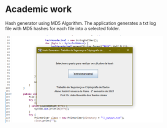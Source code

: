 
# Academic work

Hash generator using MD5 Algorithm.
The application generates a txt log file with MD5 hashes for each file into a selected folder.

<img src="https://github.com/afpaiva/MyHashGenerator/blob/main/screenshot.png?raw=true">